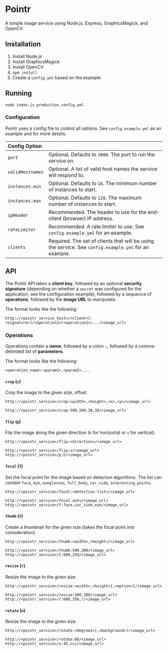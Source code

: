 # Pointr

A simple image service using Node.js, Express, GraphicsMagick, and OpenCV.

## Installation

1. Install Node.js
2. Install GraphicsMagick
3. Install OpenCV
4. `npm install`
5. Create a `config.yml` based on the example

## Running

`node index.js production_config.yml`

### Configuration

Pointr uses a config file to control all options. See `config.example.yml` as an example and for more details.

|Config Option||
|:---|:---|
|`port`|Optional. Defaults to `3000`. The port to run the service on.|
|`validHostnames`|Optional. A list of valid host names the service will respond to.|
|`instances.min`|Optional. Defaults to `16`. The minimum number of instances to start.|
|`instances.max`|Optional. Defaults to `128`. The maximum number of instances to start.|
|`ipHeader`|Recommended. The header to use for the end-client (browser) IP address.|
|`rateLimiter`|Recommended. A rate limiter to use. See `config.example.yml` for an example.|
|`clients`|Required. The set of clients that will be using the service. See `config.example.yml` for an example.|


## API

The Pointr API takes a **client key**, followed by an optional **security signature** 
(depending on whether a `secret` was configured for the application, see the configuration example),
followed by a sequence of **operations**, followed by the **image URL** to manipulate.

The format looks like the following:

`http://<pointr_service_host>/<client>[:<signature>]/<operation1>/<operation2>/.../<image_url>`

### Operations

Operations contain a **name**, followed by a colon `:`, followed by a comma-delimited list of **parameters**.

The format looks like the following:

`<operation_name>:<param1>,<param2>,...`

#### `crop` (`c`)

Crop the image to the given size, offset.

```
http://<pointr_service>/crop:<width>,<height>,<x>,<y>/<image_url>

http://<pointr_service>/crop:300,500,30,30/<image_url>
```

#### `flip` (`p`)

Flip the image along the given direction (`h` for horizontal or `v` for vertical).

```
http://<pointr_service>/flip:<direction>/<image_url>

http://<pointr_service>/flip:v/<image_url>
http://<pointr_service>/p:h/<image_url>
```

#### `focal` (`f`)

Set the focal point for the image based on detection algorithms. The list can contain `face`, `eye`, `eyeglasses`, `full_body`, `car_side`, `interesting_points`.

```
http://<pointr_service>/focal:<detection_list>/<image_url>

http://<pointr_service>/focal:auto/<image_url>
http://<pointr_service>/f:face,car_side,eye/<image_url>
```

#### `thumb` (`t`)

Create a thumbnail for the given size (takes the focal point into consideration).

```
http://<pointr_service>/thumb:<width>,<height>/<image_url>

http://<pointr_service>/thumb:500,300/<image_url>
http://<pointr_service>/t:600,250/<image_url>
```

#### `resize` (`r`)

Resize the image to the given size.

```
http://<pointr_service>/resize:<width>,<height>[,<option>]/<image_url>

http://<pointr_service>/resize:500,300/<image_url>
http://<pointr_service>/r:600,250,!/<image_url>
```

#### `rotate` (`o`)

Resize the image to the given size.

```
http://<pointr_service>/rotate:<degrees>[,<background>]/<image_url>

http://<pointr_service>/rotate:60/<image_url>
http://<pointr_service>/o:45,ccc/<image_url>
```
